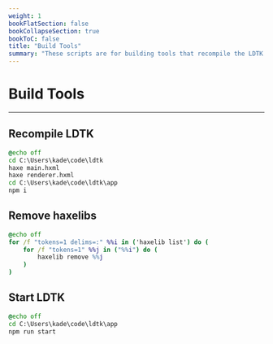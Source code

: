 ```yaml
---
weight: 1
bookFlatSection: false
bookCollapseSection: true
bookToC: false
title: "Build Tools"
summary: "These scripts are for building tools that recompile the LDTK engine, remove Haxe libraries, and start the LDTK application."
---
```


<!--markdownlint-disable MD025 -->

# Build Tools

---

## Recompile LDTK

```bat
@echo off
cd C:\Users\kade\code\ldtk
haxe main.hxml
haxe renderer.hxml
cd C:\Users\kade\code\ldtk\app
npm i
```

## Remove haxelibs

```bat
@echo off
for /f "tokens=1 delims=:" %%i in ('haxelib list') do (
    for /f "tokens=1" %%j in ("%%i") do (
        haxelib remove %%j
    )
)
```

## Start LDTK

```bat
@echo off
cd C:\Users\kade\code\ldtk\app
npm run start
```
